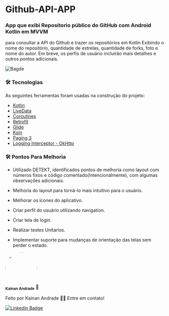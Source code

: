 # Github-API-APP

### App que exibi Repositorio  público do GitHub com Android Kotlin em MVVM
para consultar a API do Github e trazer os repositórios em Kotlin
Exibindo o nome do repositório, quantidade de estrelas, quantidade de forks, foto e nome do autor. Em breve, os perfis de usuário incluirão mais detalhes e outros pontos adicionais.

![Bagde](https://img.shields.io/static/v1?label=nativo&message=Android&color=<COLOR>&style=<STYLE>&logo=<LOGO>)

### 🛠 Tecnologias

As seguintes ferramentas foram usadas na construção do projeto:

- [Kotlin](https://kotlinlang.org/)
- [LiveData](https://developer.android.com/topic/libraries/architecture/livedata/)
- [Coroutines](https://developer.android.com/kotlin/coroutines/)
- [Retrofit](https://square.github.io/retrofit/)
- [Glide](https://bumptech.github.io/glide/)
- [Koin](https://insert-koin.io//)
- [Paging 3](https://developer.android.com/topic/libraries/architecture/paging/v3-paged-data)
- [Logging Interceptor - OkHttp](https://github.com/square/okhttp/tree/master/okhttp-logging-interceptor) 

### 🛠 Pontos Para Melhoria 
- Utilizado DETEKT, identificados pontos de melhoria como layout com números fixos e código comentado(Intencionalmente), com algumas observações adicionais.

- Melhoria do layout para torná-lo mais intuitivo para o usuário.

- Melhorar os ícones do aplicativo.

- Criar perfil do usuário utilizando navigation.

- Criar tela de login.

- Realizar testes Unitarios.

- Implementar suporte para mudanças de orientação das telas sem perder o estado.

 <img style="border-radius: 50%;" src="https://media-exp1.licdn.com/dms/image/C4D03AQEOp9_F5mDJPg/profile-displayphoto-shrink_200_200/0/1603192433791?e=1611187200&v=beta&t=LWKJd9u-CXRXQjrVdTXmO2tOM_nRdEY4Y9S7B_P9B6A" width="100px;" alt=""/>
 <br />
 <sub><b>Kainan Andrade</b></sub></a> 🚀


Feito por Kainan Andrade 👋🏽 Entre em contato!

[![Linkedin Badge](https://img.shields.io/badge/linkedin-%230077B5.svg?&style=for-the-badge&logo=linkedin&logoColor=white)](https://www.linkedin.com/in/kainan-andrade/) 
